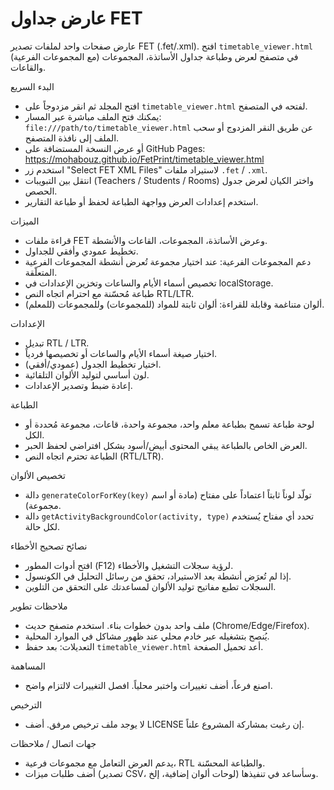 # عارض جداول FET

عارض صفحات واحد لملفات تصدير FET (.fet/.xml). افتح `timetable_viewer.html` في متصفح لعرض وطباعة جداول الأساتذة، المجموعات (مع المجموعات الفرعية) والقاعات.

البدء السريع
- افتح المجلد ثم انقر مزدوجاً على `timetable_viewer.html` لفتحه في المتصفح.
- يمكنك فتح الملف مباشرة عبر المسار: `file:///path/to/timetable_viewer.html` عن طريق النقر المزدوج أو سحب الملف إلى نافذة المتصفح.
- أو عرض النسخة المستضافة على GitHub Pages: https://mohabouz.github.io/FetPrint/timetable_viewer.html
- استخدم زر "Select FET XML Files" لاستيراد ملفات `.fet` / `.xml`.
- انتقل بين التبويبات (Teachers / Students / Rooms) واختر الكيان لعرض جدول الحصص.
- استخدم إعدادات العرض وواجهة الطباعة لحفظ أو طباعة التقارير.

الميزات
- قراءة ملفات FET وعرض الأساتذة، المجموعات، القاعات والأنشطة.
- تخطيط عمودي وأفقي للجداول.
- دعم المجموعات الفرعية: عند اختيار مجموعة تُعرض أنشطة المجموعات الفرعية المتعلّقة.
- تخصيص أسماء الأيام والساعات وتخزين الإعدادات في localStorage.
- طباعة مُحسّنة مع احترام اتجاه النص RTL/LTR.
- ألوان متناغمة وقابلة للقراءة: ألوان ثابتة للمواد (للمجموعات) وللمجموعات (للمعلم).

الإعدادات
- تبديل RTL / LTR.
- اختيار صيغة أسماء الأيام والساعات أو تخصيصها فردياً.
- اختيار تخطيط الجدول (عمودي/أفقي).
- لون أساسي لتوليد الألوان التلقائية.
- إعادة ضبط وتصدير الإعدادات.

الطباعة
- لوحة طباعة تسمح بطباعة معلم واحد، مجموعة واحدة، قاعات، مجموعة مُحددة أو الكل.
- العرض الخاص بالطباعة يبقي المحتوى أبيض/أسود بشكل افتراضي لحفظ الحبر.
- الطباعة تحترم اتجاه النص (RTL/LTR).

تخصيص الألوان
- دالة `generateColorForKey(key)` تولّد لوناً ثابتاً اعتماداً على مفتاح (مادة أو اسم مجموعة).
- دالة `getActivityBackgroundColor(activity, type)` تحدد أي مفتاح يُستخدم لكل حالة.

نصائح تصحيح الأخطاء
- افتح أدوات المطور (F12) لرؤية سجلات التشغيل والأخطاء.
- إذا لم تُعرَض أنشطة بعد الاستيراد، تحقق من رسائل التحليل في الكونسول.
- السجلات تطبع مفاتيح توليد الألوان لمساعدتك على التحقق من التلوين.

ملاحظات تطوير
- ملف واحد بدون خطوات بناء. استخدم متصفح حديث (Chrome/Edge/Firefox).
- يُنصح بتشغيله عبر خادم محلي عند ظهور مشاكل في الموارد المحلية.
- التعديلات: بعد حفظ `timetable_viewer.html` أعد تحميل الصفحة.

المساهمة
- اصنع فرعاً، أضف تغييرات واختبر محلياً. افصل التغييرات لالتزام واضح.

الترخيص
- لا يوجد ملف ترخيص مرفق. أضف LICENSE إن رغبت بمشاركة المشروع علناً.

جهات اتصال / ملاحظات
- يدعم العرض التعامل مع مجموعات فرعية، RTL والطباعة المحسّنة.
- أضف طلبات ميزات (تصدير CSV، لوحات ألوان إضافية، إلخ) وسأساعد في تنفيذها.